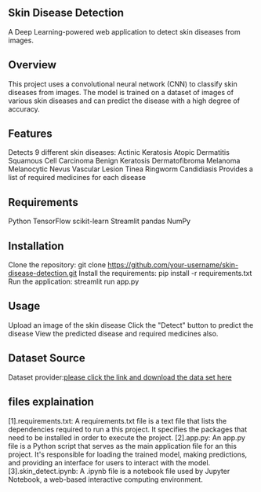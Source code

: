Skin Disease Detection
----------------------

A Deep Learning-powered web application to detect skin diseases from images.

Overview
--------

This project uses a convolutional neural network (CNN) to classify skin diseases from images.
The model is trained on a dataset of images of various skin diseases and can predict the disease with a high degree of accuracy.

Features
--------

Detects 9 different skin diseases:
Actinic Keratosis
Atopic Dermatitis
Squamous Cell Carcinoma
Benign Keratosis
Dermatofibroma
Melanoma
Melanocytic Nevus
Vascular Lesion
Tinea Ringworm Candidiasis
Provides a list of required medicines for each disease

Requirements
------------

Python
TensorFlow
scikit-learn
Streamlit
pandas
NumPy

Installation
------------

Clone the repository: git clone https://github.com/your-username/skin-disease-detection.git
Install the requirements: pip install -r requirements.txt
Run the application: streamlit run app.py

Usage
-----

Upload an image of the skin disease
Click the "Detect" button to predict the disease
View the predicted disease and required medicines also.

Dataset Source
---------------

Dataset provider:[please click the link and download the data set here](https://www.kaggle.com/datasets/riyaelizashaju/skin-disease-classification-image-dataset/data)

files explaination
------------------
[1].requirements.txt:
A requirements.txt file is a text file that lists the dependencies required to run a this project. 
It specifies the packages that need to be installed in order to execute the project.
[2].app.py:
An app.py file is a Python script that serves as the main application file for an this project. 
It's responsible for loading the trained model, making predictions, and providing an interface for users to interact with the model.
[3].skin_detect.ipynb:
A .ipynb file is a notebook file used by Jupyter Notebook, a web-based interactive computing environment.
